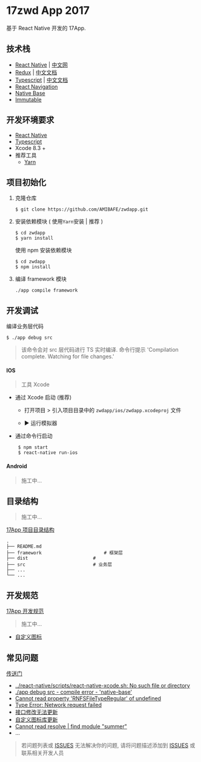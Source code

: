 # 17zwd App 2017

基于 React Native 开发的 17App.

## 技术栈

* [React Native](http://facebook.github.io/react-native/docs/getting-started.html) | [中文网](http://reactnative.cn/)
* [Redux](https://github.com/reactjs/redux) | [中文文档](http://cn.redux.js.org/)
* [Typescript](https://www.typescriptlang.org/docs/home.html) | [中文文档](https://www.gitbook.com/book/zhongsp/typescript-handbook/details)
* [React Navigation](https://reactnavigation.org/docs/intro/)
* [Native Base](https://nativebase.io/)
* [Immutable](https://facebook.github.io/immutable-js/)



## 开发环境要求

* [React Native](http://facebook.github.io/react-native/docs/getting-started.html) 
* [Typescript](https://www.typescriptlang.org/docs/handbook/typescript-in-5-minutes.html)
* Xcode 8.3 +
* 推荐工具
	* [Yarn](https://yarnpkg.com/lang/en/docs/install/)

	
## 项目初始化

1. 克隆仓库 

	```
	$ git clone https://github.com/AMIBAFE/zwdapp.git
	```

2. 安装依赖模块 ( 使用`Yarn`安装 | 推荐 )

	```
	$ cd zwdapp 
	$ yarn install           
	```
	使用 npm 安装依赖模块
	
	```
	$ cd zwdapp
	$ npm install  
	```

3. 编译 framework 模块
	
	```
	./app compile framework
	```





## 开发调试

编译业务层代码

```
$ ./app debug src
```
	
> 该命令会对 src 层代码进行 TS 实时编译. 
> 命令行提示
> 'Compilation complete. Watching for file changes.'
	

#### IOS

> 工具 Xcode

* 通过 Xcode 启动 (推荐)

	- 打开项目 >  引入项目目录中的 `zwdapp/ios/zwdapp.xcodeproj` 文件
	
	- ▶︎ 运行模拟器 

* 通过命令行启动

	```
	 $ npm start
	 $ react-native run-ios
	```
	
#### Android

> 施工中...

## 目录结构


> 施工中...

[17App 项目目录结构](./README.md)

```
.
├── README.md
├── framework						# 框架层
├── dist						# 
├── src 						# 业务层
├── ...                              
└── ...   
```


## 开发规范

[17App 开发规范](./doc/standard.md)

> 施工中...

* [自定义图标](./doc/standard.md)


## 常见问题

[传送门](./doc/FAQ.md)

* [../react-native/scripts/react-native-xcode.sh: No such file or directory](./doc/FAQ.md#react-nativescriptsreact-native-xcodesh-no-such-file-or-directory)
* [./app debug src - compile error - 'native-base'](./doc/FAQ.md#compile-error---native-base-类型错误)
* [Cannot read property 'RNFSFileTypeRegular' of undefined](./doc/FAQ.md#cannot-read-property-rnfsfiletyperegular-of-undefined)
* [Type Error: Network request failed](./doc/FAQ.md#type-error-network-request-failed)
* [接口修改无法更新](./doc/api.md)
* [自定义图标库更新](./doc/FAQ.md#自定义图标更新)
* [Cannot read resolve | find module "summer"](./doc/FAQ.md#cannot-read-resolve--find-module-summer)
* ...

> 若问题列表或 [ISSUES](./issues) 无法解决你的问题, 请将问题描述添加到 [ISSUES](./issues) 或联系相关开发人员
